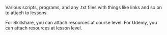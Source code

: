 Various scripts, programs, and any .txt files with things like links and so on to attach to lessons.

For Skillshare, you can attach resources at course level.
For Udemy, you can attach resources at lesson level.